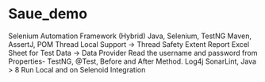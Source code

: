 # Saue_demo
Selenium Automation Framework (Hybrid)
Java, Selenium, TestNG
Maven, AssertJ, POM
Thread Local Support → Thread Safety
Extent Report
Excel Sheet for Test Data → Data Provider
Read the username and password from Properties-
TestNG, @Test, Before and After Method.
Log4j
SonarLint, Java > 8
Run Local and on Selenoid Integration
